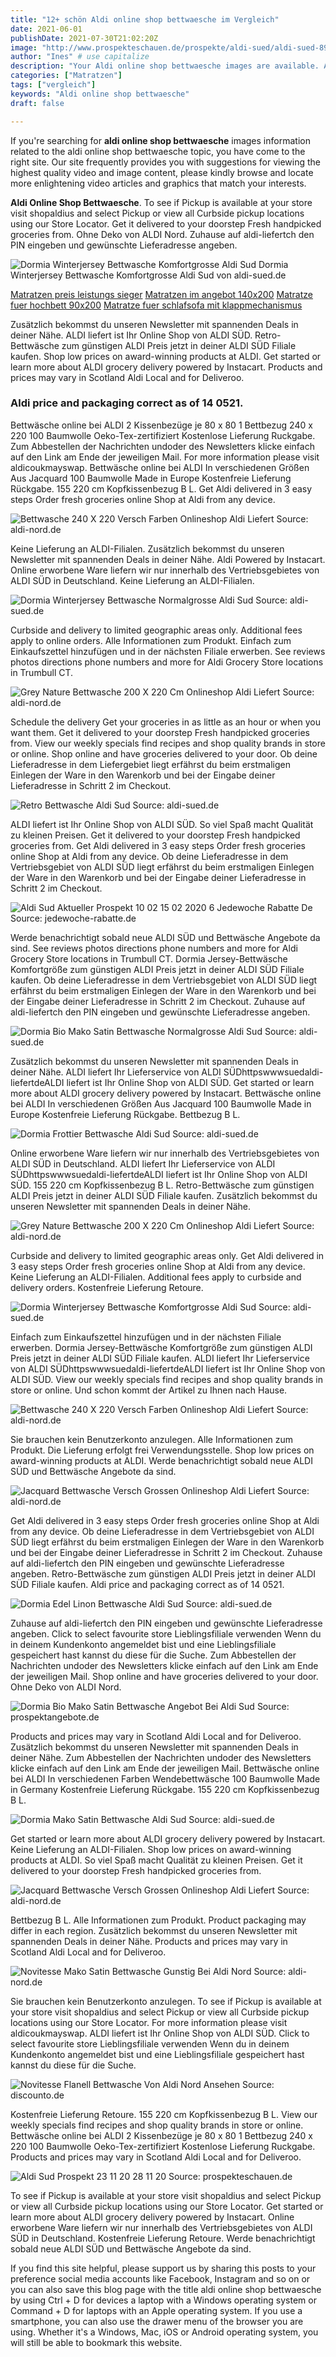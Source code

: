 ```yaml
---
title: "12+ schön Aldi online shop bettwaesche im Vergleich"
date: 2021-06-01
publishDate: 2021-07-30T21:02:20Z
image: "http://www.prospekteschauen.de/prospekte/aldi-sued/aldi-sued-89702650-2020/0.jpg"
author: "Ines" # use capitalize
description: "Your Aldi online shop bettwaesche images are available. Aldi online shop bettwaesche are a topic that is being searched for and liked by netizens now. You can Download the Aldi online shop bettwaesche files here. Download all royalty-free photos and vectors."
categories: ["Matratzen"]
tags: ["vergleich"]
keywords: "Aldi online shop bettwaesche"
draft: false

---
```


If you're searching for **aldi online shop bettwaesche** images information related to the aldi online shop bettwaesche topic, you have come to the right  site. Our site frequently  provides you with  suggestions  for viewing  the highest  quality video and image  content, please kindly browse and locate more enlightening video articles and graphics that match your interests.

**Aldi Online Shop Bettwaesche**. To see if Pickup is available at your store visit shopaldius and select Pickup or view all Curbside pickup locations using our Store Locator. Get it delivered to your doorstep Fresh handpicked groceries from. Ohne Deko von ALDI Nord. Zuhause auf aldi-liefertch den PIN eingeben und gewünschte Lieferadresse angeben.

![Dormia Winterjersey Bettwasche Komfortgrosse Aldi Sud](https://s7g10.scene7.com/is/image/aldi/202011110580 "Dormia Winterjersey Bettwasche Komfortgrosse Aldi Sud")
Dormia Winterjersey Bettwasche Komfortgrosse Aldi Sud von aldi-sued.de

[Matratzen preis leistungs sieger](/matratzen-preis-leistungs-sieger/)
[Matratzen im angebot 140x200](/matratzen-im-angebot-140x200/)
[Matratze fuer hochbett 90x200](/matratze-fuer-hochbett-90x200/)
[Matratze fuer schlafsofa mit klappmechanismus](/matratze-fuer-schlafsofa-mit-klappmechanismus/)

Zusätzlich bekommst du unseren Newsletter mit spannenden Deals in deiner Nähe. ALDI liefert ist Ihr Online Shop von ALDI SÜD. Retro-Bettwäsche zum günstigen ALDI Preis jetzt in deiner ALDI SÜD Filiale kaufen. Shop low prices on award-winning products at ALDI. Get started or learn more about ALDI grocery delivery powered by Instacart. Products and prices may vary in Scotland Aldi Local and for Deliveroo.

### Aldi price and packaging correct as of 14 0521.

Bettwäsche online bei ALDI 2 Kissenbezüge je 80 x 80 1 Bettbezug 240 x 220 100 Baumwolle Oeko-Tex-zertifiziert Kostenlose Lieferung Ruckgabe. Zum Abbestellen der Nachrichten undoder des Newsletters klicke einfach auf den Link am Ende der jeweiligen Mail. For more information please visit aldicoukmayswap. Bettwäsche online bei ALDI In verschiedenen Größen Aus Jacquard 100 Baumwolle Made in Europe Kostenfreie Lieferung Rückgabe. 155 220 cm Kopfkissenbezug B L. Get Aldi delivered in 3 easy steps Order fresh groceries online Shop at Aldi from any device.


![Bettwasche 240 X 220 Versch Farben Onlineshop Aldi Liefert](https://www.aldi-nord.de/aldi-liefert/medias/context/bWFzdGVyfGltYWdlc3w5ODU1OHxpbWFnZS9qcGVnfGhmNC9oYjIvOTI0NTQ0NzE5MjYwNi8xMDA4NDMwXzAxXzI4MDB4MjgwMF9tYXN0ZXJfNTkyV3g1OTJIfGFjN2NiMzcxMWFkNzI3NTZkMGYwNDkwNjNhNWM0MjM5NTU2YWU5ZmFjZDhhOTBiZWJhNzhmZTRiNjAyODUwZmU/1008430-01-2800x2800-master-592Wx592H "Bettwasche 240 X 220 Versch Farben Onlineshop Aldi Liefert")
Source: aldi-nord.de

Keine Lieferung an ALDI-Filialen. Zusätzlich bekommst du unseren Newsletter mit spannenden Deals in deiner Nähe. Aldi Powered by Instacart. Online erworbene Ware liefern wir nur innerhalb des Vertriebsgebietes von ALDI SÜD in Deutschland. Keine Lieferung an ALDI-Filialen.

![Dormia Winterjersey Bettwasche Normalgrosse Aldi Sud](https://s7g10.scene7.com/is/image/aldi/202011110577 "Dormia Winterjersey Bettwasche Normalgrosse Aldi Sud")
Source: aldi-sued.de

Curbside and delivery to limited geographic areas only. Additional fees apply to online orders. Alle Informationen zum Produkt. Einfach zum Einkaufszettel hinzufügen und in der nächsten Filiale erwerben. See reviews photos directions phone numbers and more for Aldi Grocery Store locations in Trumbull CT.

![Grey Nature Bettwasche 200 X 220 Cm Onlineshop Aldi Liefert](https://www.aldi-nord.de/aldi-liefert/medias/context/bWFzdGVyfGltYWdlc3wzMTE0OHxpbWFnZS9qcGVnfGgxZi9oNGIvOTM2MTA3Mzk5NTgwNi8xMDEwMTAxXzAzXzI4MDB4MjgwMF9tYXN0ZXJfNTkyV3g1OTJIfGRlMGUyNGNmMTRkMGNjMTEzNWUyZDQ0NWNlMDZmM2I3Y2EzZjRiNWU4NDkzYmUzMTg3ZGJmYmVhNWIyYjM2OGY/1010101-03-2800x2800-master-592Wx592H "Grey Nature Bettwasche 200 X 220 Cm Onlineshop Aldi Liefert")
Source: aldi-nord.de

Schedule the delivery Get your groceries in as little as an hour or when you want them. Get it delivered to your doorstep Fresh handpicked groceries from. View our weekly specials find recipes and shop quality brands in store or online. Shop online and have groceries delivered to your door. Ob deine Lieferadresse in dem Liefergebiet liegt erfährst du beim erstmaligen Einlegen der Ware in den Warenkorb und bei der Eingabe deiner Lieferadresse in Schritt 2 im Checkout.

![Retro Bettwasche Aldi Sud](https://s7g10.scene7.com/is/image/aldi/202102090145 "Retro Bettwasche Aldi Sud")
Source: aldi-sued.de

ALDI liefert ist Ihr Online Shop von ALDI SÜD. So viel Spaß macht Qualität zu kleinen Preisen. Get it delivered to your doorstep Fresh handpicked groceries from. Get Aldi delivered in 3 easy steps Order fresh groceries online Shop at Aldi from any device. Ob deine Lieferadresse in dem Vertriebsgebiet von ALDI SÜD liegt erfährst du beim erstmaligen Einlegen der Ware in den Warenkorb und bei der Eingabe deiner Lieferadresse in Schritt 2 im Checkout.

![Aldi Sud Aktueller Prospekt 10 02 15 02 2020 6 Jedewoche Rabatte De](https://static.jedewoche-rabatte.de/image/item/aldi-sud/27658/img006.jpg "Aldi Sud Aktueller Prospekt 10 02 15 02 2020 6 Jedewoche Rabatte De")
Source: jedewoche-rabatte.de

Werde benachrichtigt sobald neue ALDI SÜD und Bettwäsche Angebote da sind. See reviews photos directions phone numbers and more for Aldi Grocery Store locations in Trumbull CT. Dormia Jersey-Bettwäsche Komfortgröße zum günstigen ALDI Preis jetzt in deiner ALDI SÜD Filiale kaufen. Ob deine Lieferadresse in dem Vertriebsgebiet von ALDI SÜD liegt erfährst du beim erstmaligen Einlegen der Ware in den Warenkorb und bei der Eingabe deiner Lieferadresse in Schritt 2 im Checkout. Zuhause auf aldi-liefertch den PIN eingeben und gewünschte Lieferadresse angeben.

![Dormia Bio Mako Satin Bettwasche Normalgrosse Aldi Sud](https://s7g10.scene7.com/is/image/aldi/202104220081 "Dormia Bio Mako Satin Bettwasche Normalgrosse Aldi Sud")
Source: aldi-sued.de

Zusätzlich bekommst du unseren Newsletter mit spannenden Deals in deiner Nähe. ALDI liefert Ihr Lieferservice von ALDI SÜDhttpswwwsuedaldi-liefertdeALDI liefert ist Ihr Online Shop von ALDI SÜD. Get started or learn more about ALDI grocery delivery powered by Instacart. Bettwäsche online bei ALDI In verschiedenen Größen Aus Jacquard 100 Baumwolle Made in Europe Kostenfreie Lieferung Rückgabe. Bettbezug B L.

![Dormia Frottier Bettwasche Aldi Sud](https://s7g10.scene7.com/is/image/aldi/202009080341 "Dormia Frottier Bettwasche Aldi Sud")
Source: aldi-sued.de

Online erworbene Ware liefern wir nur innerhalb des Vertriebsgebietes von ALDI SÜD in Deutschland. ALDI liefert Ihr Lieferservice von ALDI SÜDhttpswwwsuedaldi-liefertdeALDI liefert ist Ihr Online Shop von ALDI SÜD. 155 220 cm Kopfkissenbezug B L. Retro-Bettwäsche zum günstigen ALDI Preis jetzt in deiner ALDI SÜD Filiale kaufen. Zusätzlich bekommst du unseren Newsletter mit spannenden Deals in deiner Nähe.

![Grey Nature Bettwasche 200 X 220 Cm Onlineshop Aldi Liefert](https://www.aldi-nord.de/aldi-liefert/medias/context/bWFzdGVyfGltYWdlc3w4MDk1MHxpbWFnZS9qcGVnfGhlNC9oOWMvOTMwNjI1NzkxNTkzNC8xMDEwMTAwXzAxXzI4MDB4MjgwMF9tYXN0ZXJfNTkyV3g1OTJIfDliMTQ1ZTVhMjBlZDA0ZmM0OWFkM2FiMGY2MDQ2YmViYTZiYTM4MGNlYTUxOWE1NWJiNDBlY2MyNjk5ZDIxNTk/1010100-01-2800x2800-master-592Wx592H "Grey Nature Bettwasche 200 X 220 Cm Onlineshop Aldi Liefert")
Source: aldi-nord.de

Curbside and delivery to limited geographic areas only. Get Aldi delivered in 3 easy steps Order fresh groceries online Shop at Aldi from any device. Keine Lieferung an ALDI-Filialen. Additional fees apply to curbside and delivery orders. Kostenfreie Lieferung Retoure.

![Dormia Winterjersey Bettwasche Komfortgrosse Aldi Sud](https://s7g10.scene7.com/is/image/aldi/202011110580 "Dormia Winterjersey Bettwasche Komfortgrosse Aldi Sud")
Source: aldi-sued.de

Einfach zum Einkaufszettel hinzufügen und in der nächsten Filiale erwerben. Dormia Jersey-Bettwäsche Komfortgröße zum günstigen ALDI Preis jetzt in deiner ALDI SÜD Filiale kaufen. ALDI liefert Ihr Lieferservice von ALDI SÜDhttpswwwsuedaldi-liefertdeALDI liefert ist Ihr Online Shop von ALDI SÜD. View our weekly specials find recipes and shop quality brands in store or online. Und schon kommt der Artikel zu Ihnen nach Hause.

![Bettwasche 240 X 220 Versch Farben Onlineshop Aldi Liefert](https://www.aldi-nord.de/aldi-liefert/medias/context/bWFzdGVyfGltYWdlc3w2Mzc1NXxpbWFnZS9qcGVnfGgzNS9oNzMvOTI0NTQ0NDgzMzMxMC8xMDA4NDI4XzAyXzI4MDB4MjgwMF9tYXN0ZXJfNTkyV3g1OTJIfGM0MDkzOWU2ODAyN2RmOTdiNGMyNmM1MjU0YmRjYzQxOWM0ODU2MGRlMDM4NDFmZjkzNGMwNTYyMTg0N2NjY2M/1008428-02-2800x2800-master-592Wx592H "Bettwasche 240 X 220 Versch Farben Onlineshop Aldi Liefert")
Source: aldi-nord.de

Sie brauchen kein Benutzerkonto anzulegen. Alle Informationen zum Produkt. Die Lieferung erfolgt frei Verwendungsstelle. Shop low prices on award-winning products at ALDI. Werde benachrichtigt sobald neue ALDI SÜD und Bettwäsche Angebote da sind.

![Jacquard Bettwasche Versch Grossen Onlineshop Aldi Liefert](https://www.aldi-nord.de/aldi-liefert/medias/context/bWFzdGVyfGltYWdlc3w4NjI2OXxpbWFnZS9qcGVnfGltYWdlcy9oNzQvaGY1LzkxNTczOTA4NjAzMTguanBnfGRmYzYzMmYxY2Q2Zjc5YjlkM2RiNDE2ZjRmODdhNWMxNTRjMGQ1ZGE2YTQ2YWFhMGUxN2U4NTdmYzBlYjcxYWI/1008408-01-2800x2800-master-592Wx592H "Jacquard Bettwasche Versch Grossen Onlineshop Aldi Liefert")
Source: aldi-nord.de

Get Aldi delivered in 3 easy steps Order fresh groceries online Shop at Aldi from any device. Ob deine Lieferadresse in dem Vertriebsgebiet von ALDI SÜD liegt erfährst du beim erstmaligen Einlegen der Ware in den Warenkorb und bei der Eingabe deiner Lieferadresse in Schritt 2 im Checkout. Zuhause auf aldi-liefertch den PIN eingeben und gewünschte Lieferadresse angeben. Retro-Bettwäsche zum günstigen ALDI Preis jetzt in deiner ALDI SÜD Filiale kaufen. Aldi price and packaging correct as of 14 0521.

![Dormia Edel Linon Bettwasche Aldi Sud](https://s7g10.scene7.com/is/image/aldi/202104090112 "Dormia Edel Linon Bettwasche Aldi Sud")
Source: aldi-sued.de

Zuhause auf aldi-liefertch den PIN eingeben und gewünschte Lieferadresse angeben. Click to select favourite store Lieblingsfiliale verwenden Wenn du in deinem Kundenkonto angemeldet bist und eine Lieblingsfiliale gespeichert hast kannst du diese für die Suche. Zum Abbestellen der Nachrichten undoder des Newsletters klicke einfach auf den Link am Ende der jeweiligen Mail. Shop online and have groceries delivered to your door. Ohne Deko von ALDI Nord.

![Dormia Bio Mako Satin Bettwasche Angebot Bei Aldi Sud](https://img.offers-cdn.net/assets/uploads/offers/de/439858/dormia-bio-mako-satin-bettwasche-large.jpeg "Dormia Bio Mako Satin Bettwasche Angebot Bei Aldi Sud")
Source: prospektangebote.de

Products and prices may vary in Scotland Aldi Local and for Deliveroo. Zusätzlich bekommst du unseren Newsletter mit spannenden Deals in deiner Nähe. Zum Abbestellen der Nachrichten undoder des Newsletters klicke einfach auf den Link am Ende der jeweiligen Mail. Bettwäsche online bei ALDI In verschiedenen Farben Wendebettwäsche 100 Baumwolle Made in Germany Kostenfreie Lieferung Rückgabe. 155 220 cm Kopfkissenbezug B L.

![Dormia Mako Satin Bettwasche Aldi Sud](https://s7g10.scene7.com/is/image/aldi/202102230316 "Dormia Mako Satin Bettwasche Aldi Sud")
Source: aldi-sued.de

Get started or learn more about ALDI grocery delivery powered by Instacart. Keine Lieferung an ALDI-Filialen. Shop low prices on award-winning products at ALDI. So viel Spaß macht Qualität zu kleinen Preisen. Get it delivered to your doorstep Fresh handpicked groceries from.

![Jacquard Bettwasche Versch Grossen Onlineshop Aldi Liefert](https://www.aldi-nord.de/aldi-liefert/medias/context/bWFzdGVyfGltYWdlc3wyNTk0MnxpbWFnZS9qcGVnfGltYWdlcy9oODYvaGZjLzkxNTczOTI2OTUzMjYuanBnfGNjNDU2ODhlNTIxODgyYjA1NWM2ZWZhYzg0NmZkMmI2MWRhODYwNjE4NzgyNjY3ZDhhZjI4OWY4NDZiYWJmYjY/1008408-02-2800x2800-master-592Wx592H "Jacquard Bettwasche Versch Grossen Onlineshop Aldi Liefert")
Source: aldi-nord.de

Bettbezug B L. Alle Informationen zum Produkt. Product packaging may differ in each region. Zusätzlich bekommst du unseren Newsletter mit spannenden Deals in deiner Nähe. Products and prices may vary in Scotland Aldi Local and for Deliveroo.

![Novitesse Mako Satin Bettwasche Gunstig Bei Aldi Nord](https://www.aldi-nord.de/content/dam/aldi/germany/angebote/2021/kw19/angebote/A_8944_19-2021_MAKOSATINBETTWSCHEKG-08_20210211_Comp1.png/_jcr_content/renditions/opt.1250w.png.res/1619100691197/opt.1250w.png "Novitesse Mako Satin Bettwasche Gunstig Bei Aldi Nord")
Source: aldi-nord.de

Sie brauchen kein Benutzerkonto anzulegen. To see if Pickup is available at your store visit shopaldius and select Pickup or view all Curbside pickup locations using our Store Locator. For more information please visit aldicoukmayswap. ALDI liefert ist Ihr Online Shop von ALDI SÜD. Click to select favourite store Lieblingsfiliale verwenden Wenn du in deinem Kundenkonto angemeldet bist und eine Lieblingsfiliale gespeichert hast kannst du diese für die Suche.

![Novitesse Flanell Bettwasche Von Aldi Nord Ansehen](https://src.discounto.de/pics/Angebote/2019-10/3283802/5241481_NOVITESSE-Flanell-Bettwaesche_xxl.jpg "Novitesse Flanell Bettwasche Von Aldi Nord Ansehen")
Source: discounto.de

Kostenfreie Lieferung Retoure. 155 220 cm Kopfkissenbezug B L. View our weekly specials find recipes and shop quality brands in store or online. Bettwäsche online bei ALDI 2 Kissenbezüge je 80 x 80 1 Bettbezug 240 x 220 100 Baumwolle Oeko-Tex-zertifiziert Kostenlose Lieferung Ruckgabe. Products and prices may vary in Scotland Aldi Local and for Deliveroo.

![Aldi Sud Prospekt 23 11 20 28 11 20](http://www.prospekteschauen.de/prospekte/aldi-sued/aldi-sued-89702650-2020/0.jpg "Aldi Sud Prospekt 23 11 20 28 11 20")
Source: prospekteschauen.de

To see if Pickup is available at your store visit shopaldius and select Pickup or view all Curbside pickup locations using our Store Locator. Get started or learn more about ALDI grocery delivery powered by Instacart. Online erworbene Ware liefern wir nur innerhalb des Vertriebsgebietes von ALDI SÜD in Deutschland. Kostenfreie Lieferung Retoure. Werde benachrichtigt sobald neue ALDI SÜD und Bettwäsche Angebote da sind.

If you find this site helpful, please support us by sharing this posts to your preference social media accounts like Facebook, Instagram and so on or you can also save this blog page with the title aldi online shop bettwaesche by using Ctrl + D for devices a laptop with a Windows operating system or Command + D for laptops with an Apple operating system. If you use a smartphone, you can also use the drawer menu of the browser you are using. Whether it's a Windows, Mac, iOS or Android operating system, you will still be able to bookmark this website.
